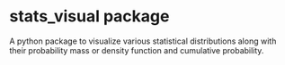 # stats_visual package

A python package to visualize various statistical distributions along with their probability mass or density function and cumulative probability.